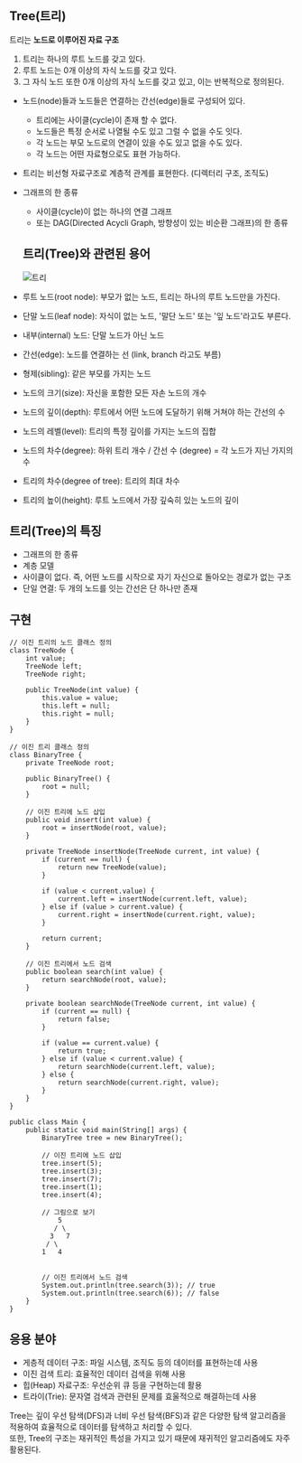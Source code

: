 ## Tree(트리)

트리는 **노드로 이루어진 자료 구조**

1. 트리는 하나의 루트 노드를 갖고 있다.
2. 루트 노드는 0개 이상의 자식 노드를 갖고 있다.
3. 그 자식 노드 또한 0개 이상의 자식 노드를 갖고 있고, 이는 반복적으로 정의된다.

- 노드(node)들과 노드들은 연결하는 간선(edge)들로 구성되어 있다.
  - 트리에는 사이클(cycle)이 존재 할 수 없다.
  - 노드들은 특정 순서로 나열될 수도 있고 그럴 수 없을 수도 잇다.
  - 각 노드는 부모 노드로의 연결이 있을 수도 있고 없을 수도 있다.
  - 각 노드는 어떤 자료형으로도 표현 가능하다.
- 트리는 비선형 자료구조로 계층적 관계를 표현한다. (디렉터리 구조, 조직도)
- 그래프의 한 종류
  - 사이클(cycle)이 없는 하나의 연결 그래프
  - 또는 DAG(Directed Acycli Graph, 방향성이 있는 비순환 그래프)의 한 종류

  ## 트리(Tree)와 관련된 용어
  ![트리](https://gmlwjd9405.github.io/images/data-structure-tree/tree-terms.png)
  
- 루트 노드(root node): 부모가 없는 노드, 트리는 하나의 루트 노드만을 가진다.  
- 단말 노드(leaf node): 자식이 없는 노드, '말단 노드' 또는 '잎 노드'라고도 부른다.
- 내부(internal) 노드: 단말 노드가 아닌 노드
- 간선(edge): 노드를 연결하는 선 (link, branch 라고도 부름)
- 형제(sibling): 같은 부모를 가지는 노드
- 노드의 크기(size): 자신을 포함한 모든 자손 노드의 개수
- 노드의 깊이(depth): 루트에서 어떤 노드에 도달하기 위해 거쳐야 하는 간선의 수
- 노드의 레벨(level): 트리의 특정 깊이를 가지는 노드의 집합
- 노드의 차수(degree): 하위 트리 개수 / 간선 수 (degree) = 각 노드가 지닌 가지의 수
- 트리의 차수(degree of tree): 트리의 최대 차수
- 트리의 높이(height): 루트 노드에서 가장 깊숙히 있는 노드의 깊이

## 트리(Tree)의 특징

-  그래프의 한 종류
-  계층 모델
-  사이클이 없다. 즉, 어떤 노드를 시작으로 자기 자신으로 돌아오는 경로가 없는 구조
-  단일 연결: 두 개의 노드를 잇는 간선은 단 하나만 존재

## 구현
```
// 이진 트리의 노드 클래스 정의
class TreeNode {
    int value;
    TreeNode left;
    TreeNode right;

    public TreeNode(int value) {
        this.value = value;
        this.left = null;
        this.right = null;
    }
}

// 이진 트리 클래스 정의
class BinaryTree {
    private TreeNode root;

    public BinaryTree() {
        root = null;
    }

    // 이진 트리에 노드 삽입
    public void insert(int value) {
        root = insertNode(root, value);
    }

    private TreeNode insertNode(TreeNode current, int value) {
        if (current == null) {
            return new TreeNode(value);
        }

        if (value < current.value) {
            current.left = insertNode(current.left, value);
        } else if (value > current.value) {
            current.right = insertNode(current.right, value);
        }

        return current;
    }

    // 이진 트리에서 노드 검색
    public boolean search(int value) {
        return searchNode(root, value);
    }

    private boolean searchNode(TreeNode current, int value) {
        if (current == null) {
            return false;
        }

        if (value == current.value) {
            return true;
        } else if (value < current.value) {
            return searchNode(current.left, value);
        } else {
            return searchNode(current.right, value);
        }
    }
}

public class Main {
    public static void main(String[] args) {
        BinaryTree tree = new BinaryTree();

        // 이진 트리에 노드 삽입
        tree.insert(5);
        tree.insert(3);
        tree.insert(7);
        tree.insert(1);
        tree.insert(4);

        // 그림으로 보기
            5
           / \
          3   7
         / \
        1   4


        // 이진 트리에서 노드 검색
        System.out.println(tree.search(3)); // true
        System.out.println(tree.search(6)); // false
    }
}
```

## 응용 분야
- 게층적 데이터 구조: 파일 시스템, 조직도 등의 데이터를 표현하는데 사용
- 이진 검색 트리: 효율적인 데이터 검색을 위해 사용
- 힙(Heap) 자료구조: 우선순위 큐 등을 구현하는데 활용
- 트라이(Trie): 문자열 검색과 관련된 문제를 효울적으로 해결하는데 사용

Tree는 깊이 우선 탐색(DFS)과 너비 우선 탐색(BFS)과 같은 다양한 탐색 알고리즘을 적용하여 효율적으로 데이터를 탐색하고 처리할 수 있다.  
또한, Tree의 구조는 재귀적인 특성을 가지고 있기 때문에 재귀적인 알고리즘에도 자주 활용된다.  


